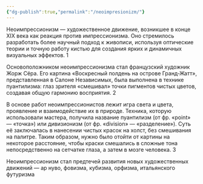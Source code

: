 ```yaml
---
{"dg-publish":true,"permalink":"/neoimpresionizm/"}
---
```


Неоимпрессионизм — художественное движение, возникшее в конце XIX века как реакция против импрессионизма. Оно стремилось разработать более научный подход к живописи, используя оптические теории и точную работу кистью для создания ярких и динамичных визуальных эффектов. 1

Основоположником неоимпрессионизма стал французский художник Жорж Сёра. Его картина «Воскресный полдень на острове Гранд-Жатт», представленная в Салоне Независимых, была выполнена в технике пуантилизма: глаз зрителя «смешивал» точки пигментов чистых цветов, создавая общую гармонию восприятия. 2

В основе работ неоимпрессионистов лежит игра света и цвета, проявление и взаимодействие их в природе. Техника, которую использовали мастера, получила название пуантилизм (от фр. «point» — «точка») или дивизионизм (от фр. «division» — «разделение»). Суть её заключалась в нанесении чистых красок на холст, без смешивания на палитре. Таким образом, нужно было отойти от картины на некоторое расстояние, чтобы краски смешались в сложные тона непосредственно на сетчатке глаза, а затем в мозге человека. 3

Неоимпрессионизм стал предтечей развития новых художественных движений — ар нуво, фовизма, кубизма, орфизма, итальянского футуризма